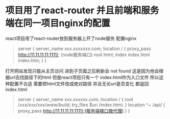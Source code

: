 # 项目用了react-router 并且前端和服务端在同一项目nginx的配置

react项目用了react-router放到服务器上开了node服务 配置nginx
>server {
	server_name xxx.xxxxxxx.com;
	location / {
		proxy_pass http://11.11.11.11:1111/; (node服务端口)
		root html;
		index index.html index.htm;
	}
}

打开网站发现只能从主页访问 进到子页面之后刷新会 not found 这是因为他会根据url去找路径下的html  但是react项目只有一个
index.html作为入口文件  所以这种配置不合适 需要把html文件改成绝对路径  并且无论uri是否变化  都返回index.html
>server {
	server_name xxx.xxxxxx.com;
	location / {
		root /xxx/xxx/xxx/www/build;
		try_files $uri /index.html;
	}
	location ^~ /api/ {
		proxy_pass http://11.11.11.11:1111/;(服务端接口做代理)
	}
}

